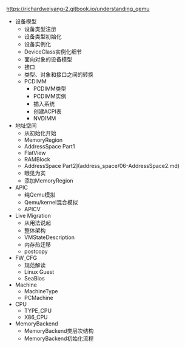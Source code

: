 https://richardweiyang-2.gitbook.io/understanding_qemu

* 设备模型
  * 设备类型注册
  * 设备类型初始化
  * 设备实例化
  * DeviceClass实例化细节
  * 面向对象的设备模型
  * 接口
  * 类型、对象和接口之间的转换
  * PCDIMM
    * PCDIMM类型
    * PCDIMM实例
    * 插入系统
    * 创建ACPI表
    * NVDIMM
* 地址空间
  * 从初始化开始
  * MemoryRegion
  * AddressSpace Part1
  * FlatView
  * RAMBlock
  * AddressSpace Part2](address_space/06-AddressSpace2.md)
  * 眼见为实
  * 添加MemoryRegion
* APIC
  * 纯Qemu模拟
  * Qemu/kernel混合模拟
  * APICV
* Live Migration
  * 从用法说起
  * 整体架构
  * VMStateDescription
  * 内存热迁移
  * postcopy
* FW_CFG
  * 规范解读
  * Linux Guest
  * SeaBios
* Machine
  * MachineType
  * PCMachine
* CPU
  * TYPE_CPU
  * X86_CPU
* MemoryBackend
  * MemoryBackend类层次结构
  * MemoryBackend初始化流程
